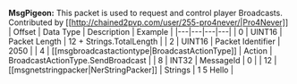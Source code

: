 **MsgPigeon:** This packet is used to request and control player Broadcasts.  Contributed by [[http://chained2pvp.com/user/255-pro4never/|Pro4Never]]
| Offset | Data Type | Description | Example |
|---|---|---|---|
| 0 | UINT16 | Packet Length | 12 + Strings.TotalLength |
| 2 | UINT16 | Packet Identifier | 2050 |
| 4 | [[msgbroadcastactiontype|BroadcastActionType]] | Action | BroadcastActionType.SendBroadcast |
| 8 | INT32 | MessageId | 0 |
| 12 | [[msgnetstringpacker|NerStringPacker]] | Strings  | 1 5 Hello |
